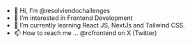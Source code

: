 - 👋 Hi, I’m @resolviendochallenges
- 👀 I’m interested in Frontend Development
- 🌱 I’m currently learning React JS, NextJs and Tailwind CSS.
- 📫 How to reach me ... @rcfrontend on X (Twitter)

<!---
resolviendochallenges/resolviendochallenges is a ✨ special ✨ repository because its `README.md` (this file) appears on your GitHub profile.
You can click the Preview link to take a look at your changes.
--->
